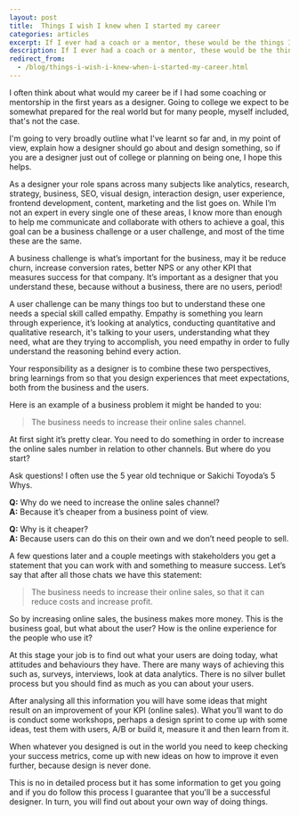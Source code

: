 ```yaml
---
layout: post
title:  Things I wish I knew when I started my career
categories: articles
excerpt: If I ever had a coach or a mentor, these would be the things I wish I knew. And these are the things I teach now.
description: If I ever had a coach or a mentor, these would be the things I wish I knew. And these are the things I teach now.
redirect_from:
  - /blog/things-i-wish-i-knew-when-i-started-my-career.html
---
```

<p>I often think about what would my career be if I had some coaching or mentorship in the first years as a designer. Going to college we expect to be somewhat prepared for the real world but for many people, myself included, that's not the case.
</p>
<p>I'm going to very broadly outline what I've learnt so far and, in my point of view, explain how a designer should go about and design something, so if you are a designer just out of college or planning on being one, I hope this helps.
</p>
<p>As a designer your role spans across many subjects like analytics, research, strategy, business, SEO, visual design, interaction design, user experience, frontend development, content, marketing and the list goes on. While I’m not an expert in every single one of these areas, I know more than enough to help me communicate and collaborate with others to achieve a goal, this goal can be a business challenge or a user challenge, and most of the time these are the same.
</p>
<p>A business challenge is what’s important for the business, may it be reduce churn, increase conversion rates, better NPS or any other KPI that measures success for that company. It’s important as a designer that you understand these, because without a business, there are no users, period!
</p>
<p>A user challenge can be many things too but to understand these one needs a special skill called empathy. Empathy is something you learn through experience, it’s looking at analytics, conducting quantitative and qualitative research, it's talking to your users, understanding what they need, what are they trying to accomplish, you need empathy in order to fully understand the reasoning behind every action.
</p>
<p>Your responsibility as a designer is to combine these two perspectives, bring learnings from so that you design experiences that meet expectations, both from the business and the users.</p>
<p>Here is an example of a business problem it might be handed to you:</p>
<blockquote>The business needs to increase their online sales channel.</blockquote>
<p>At first sight it’s pretty clear. You need to do something in order to increase the online sales number in relation to other channels. But where do you start?
</p>
<p>Ask questions! I often use the 5 year old technique or Sakichi Toyoda’s 5 Whys.</p>
<p><b>Q:</b> Why do we need to increase the online sales channel?<br><b>A:</b> Because it’s cheaper from a business point of view.</p>
<p><b>Q:</b> Why is it cheaper?<br><b>A:</b> Because users can do this on their own and we don’t need people to sell.</p>
<p>A few questions later and a couple meetings with stakeholders you get a statement that you can work with and something to measure success. Let’s say that after all those chats we have this statement:</p>
<blockquote>The business needs to increase their online sales, so that it can reduce costs and increase profit.</blockquote>
<p>So by increasing online sales, the business makes more money. This is the business goal, but what about the user? How is the online experience for the people who use it?</p>
<p>At this stage your job is to find out what your users are doing today, what attitudes and behaviours they have. There are many ways of achieving this such as, surveys, interviews, look at data analytics. There is no silver bullet process but you should find as much as you can about your users.</p>
<p>After analysing all this information you will have some ideas that might result on an improvement of your KPI (online sales). What you’ll want to do is conduct some workshops, perhaps a design sprint to come up with some ideas, test them with users, A/B or build it, measure it and then learn from it.</p>
<p>When whatever you designed is out in the world you need to keep checking your success metrics, come up with new ideas on how to improve it even further, because design is never done.</p>
<p>This is no in detailed process but it has some information to get you going and if you do follow this process I guarantee that you'll be a successful designer. In turn, you will find out about your own way of doing things.</p>
